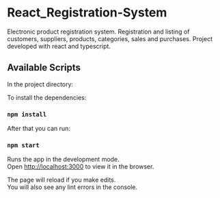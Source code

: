 # React_Registration-System
Electronic product registration system. Registration and listing of customers, suppliers, products, categories, sales and purchases. Project developed with react and typescript.

## Available Scripts

In the project directory:

To install the dependencies:

### `npm install`

After that you can run: 

### `npm start`

Runs the app in the development mode.\
Open [http://localhost:3000](http://localhost:3000) to view it in the browser.

The page will reload if you make edits.\
You will also see any lint errors in the console.

